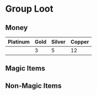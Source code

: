 # Group Loot

## Money

| Platinum  | Gold   | Silver  | Copper |
|-----------|--------|---------|--------|
|           | 3      | 5       | 12     |

## Magic Items

## Non-Magic Items
